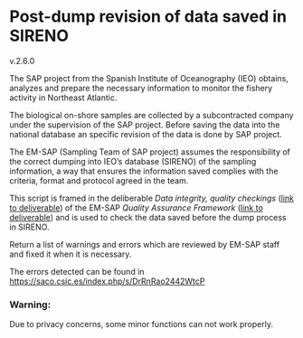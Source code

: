 # Post-dump revision of data saved in SIRENO

v.2.6.0

The SAP project from the Spanish Institute of Oceanography (IEO) obtains,
analyzes and prepare the necessary information to monitor the fishery activity
in Northeast Atlantic.

The biological on-shore samples are collected by a subcontracted company under
the supervision of the SAP project. Before saving the data into the national
database an specific revision of the data is done by SAP project.

The EM-SAP (Sampling Team of SAP project) assumes the responsibility of the
correct dumping into IEO’s database (SIRENO) of the sampling information, a way
that ensures the information saved complies with the criteria, format and
protocol agreed in the team.

This script is framed in the deliberable _Data integrity, quality checkings_
([link to deliverable](https://saco.csic.es/s/DrRnRao2442WtcP)) of the EM-SAP
_Quality Assurance Framework_
([link to deliverable](https://saco.csic.es/s/M8beXgEJHM4DfPD)) and is used to
check the data saved before the dump process in SIRENO.

Return a list of warnings and errors which are reviewed by EM-SAP staff and
fixed it when it is necessary.

The errors detected can be found in https://saco.csic.es/index.php/s/DrRnRao2442WtcP

### Warning:

Due to privacy concerns, some minor functions can not work properly.
